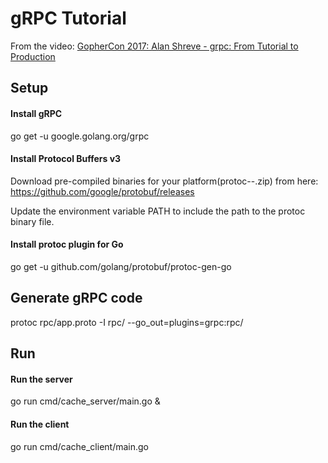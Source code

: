 # gRPC Tutorial

From the video: [GopherCon 2017: Alan Shreve - grpc: From Tutorial to Production](https://www.youtube.com/watch?v=7FZ6ZyzGex0)



## Setup

#### Install gRPC
go get -u google.golang.org/grpc


#### Install Protocol Buffers v3

Download pre-compiled binaries for your platform(protoc-<version>-<platform>.zip) from here: https://github.com/google/protobuf/releases

Update the environment variable PATH to include the path to the protoc binary file.


#### Install protoc plugin for Go
go get -u github.com/golang/protobuf/protoc-gen-go



## Generate gRPC code

protoc rpc/app.proto -I rpc/ --go_out=plugins=grpc:rpc/



## Run

#### Run the server

go run cmd/cache_server/main.go &


#### Run the client

go run cmd/cache_client/main.go


